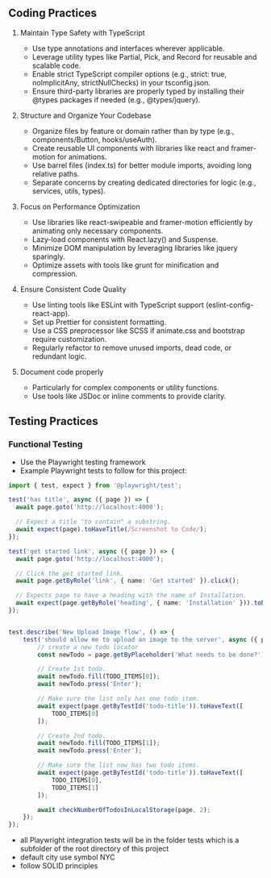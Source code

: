 ## Coding Practices

1. Maintain Type Safety with TypeScript
    - Use type annotations and interfaces wherever applicable. 
    - Leverage utility types like Partial, Pick, and Record for reusable and scalable code. 
    - Enable strict TypeScript compiler options (e.g., strict: true, noImplicitAny, strictNullChecks) in your tsconfig.json. 
    - Ensure third-party libraries are properly typed by installing their @types packages if needed (e.g., @types/jquery).

2. Structure and Organize Your Codebase
   - Organize files by feature or domain rather than by type (e.g., components/Button, hooks/useAuth).
   - Create reusable UI components with libraries like react and framer-motion for animations.
   - Use barrel files (index.ts) for better module imports, avoiding long relative paths.
   - Separate concerns by creating dedicated directories for logic (e.g., services, utils, types).

3. Focus on Performance Optimization 
   - Use libraries like react-swipeable and framer-motion efficiently by animating only necessary components.
   - Lazy-load components with React.lazy() and Suspense.
   - Minimize DOM manipulation by leveraging libraries like jquery sparingly.
   - Optimize assets with tools like grunt for minification and compression.

4. Ensure Consistent Code Quality
   - Use linting tools like ESLint with TypeScript support (eslint-config-react-app).
   - Set up Prettier for consistent formatting.
   - Use a CSS preprocessor like SCSS if animate.css and bootstrap require customization.
   - Regularly refactor to remove unused imports, dead code, or redundant logic.

5. Document code properly
   - Particularly for complex components or utility functions. 
   - Use tools like JSDoc or inline comments to provide clarity.

## Testing Practices

### Functional Testing
- Use the Playwright testing framework
- Example Playwright tests to follow for this project:
```typescript
import { test, expect } from '@playwright/test';

test('has title', async ({ page }) => {
  await page.goto('http://localhost:4000');

  // Expect a title "to contain" a substring.
  await expect(page).toHaveTitle(/Screenshot to Code/);
});

test('get started link', async ({ page }) => {
  await page.goto('http://localhost:4000');

  // Click the get started link.
  await page.getByRole('link', { name: 'Get started' }).click();

  // Expects page to have a heading with the name of Installation.
  await expect(page.getByRole('heading', { name: 'Installation' })).toBeVisible();
});


test.describe('New Upload Image flow', () => {
    test('should allow me to upload an image to the server', async ({ page }) => {
        // create a new todo locator
        const newTodo = page.getByPlaceholder('What needs to be done?');

        // Create 1st todo.
        await newTodo.fill(TODO_ITEMS[0]);
        await newTodo.press('Enter');

        // Make sure the list only has one todo item.
        await expect(page.getByTestId('todo-title')).toHaveText([
            TODO_ITEMS[0]
        ]);

        // Create 2nd todo.
        await newTodo.fill(TODO_ITEMS[1]);
        await newTodo.press('Enter');

        // Make sure the list now has two todo items.
        await expect(page.getByTestId('todo-title')).toHaveText([
            TODO_ITEMS[0],
            TODO_ITEMS[1]
        ]);

        await checkNumberOfTodosInLocalStorage(page, 2);
    });
});
```
- all Playwright integration tests will be in the folder tests which is a subfolder of the root directory of this project
- default city use symbol NYC
- follow SOLID principles